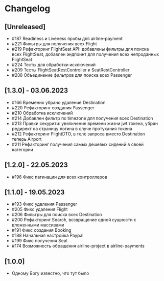 # Changelog

## [Unreleased]

- #187 Readiness и Liveness пробы для airline-payment
- #221 Фильтры для получения всех Flight
- #219 Рефакторинг FlightSeat API: добавлены фильтры для поиска всех FlightSeat, добавлен эндпоинт для получения всех непроданных FlightSeat
- #224 Тесты для обработки исключений
- #209 Тесты FlightSeatRestController и SeatRestController
- #208 Объединение фильтров для поиска всех Passenger

## [1.3.0] - 03.06.2023

- #166 Временно убрано удаление Destination
- #220 Рефакторинг создания Passenger
- #210 Обработка исключений
- #214 Добавлен фильтр по timezone для получения всех Destination 
- #213 Правки секурити: увеличение времени жизни jwt токена, убран редирект на страницу логина в случе протухания токена
- #212 Рефакторинг FlightDTO, в теле запроса вместо Destination теперь Airport
- #211 Рефакторинг получения самых дешевых сидений в своей категории

## [1.2.0] - 22.05.2023

- #196 Фикс пагинации для всех контроллеров

## [1.1.0] - 19.05.2023

- #193 Фикс удаления Passenger
- #205 Фикс удаления Flight
- #206 Фильтры для поиска всех Destination
- #200 Рефакторинг Search, возвращение одной сущности с вложенными массивами
- #191 Фикс создания Booking
- #188 Начальная настройка Paypal
- #199 Фикс получения Seat
- #174 Возможность обращения airline-project в airline-payments

## [1.0.0]

- Одному Богу известно, что тут было